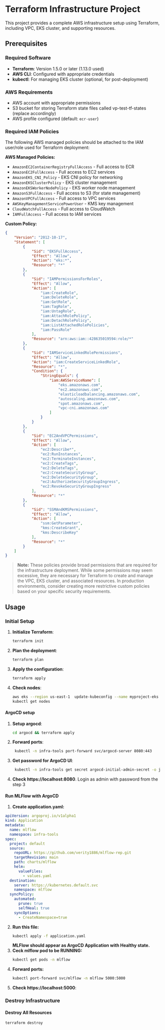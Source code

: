 # Terraform Infrastructure Project

This project provides a complete AWS infrastructure setup using Terraform, including VPC, EKS cluster, and supporting resources.

## Prerequisites

### Required Software
- **Terraform**: Version 1.5.0 or later (1.13.0 used)
- **AWS CLI**: Configured with appropriate credentials
- **kubectl**: For managing EKS cluster (optional, for post-deployment)

### AWS Requirements
- AWS account with appropriate permissions
- S3 bucket for storing Terraform state files called vp-test-tf-states (replace accordingly)
- AWS profile configured (default: `ecr-user`)

### Required IAM Policies
The following AWS managed policies should be attached to the IAM user/role used for Terraform deployment:

**AWS Managed Policies:**
- `AmazonEC2ContainerRegistryFullAccess` - Full access to ECR
- `AmazonEC2FullAccess` - Full access to EC2 services
- `AmazonEKS_CNI_Policy` - EKS CNI policy for networking
- `AmazonEKSClusterPolicy` - EKS cluster management
- `AmazonEKSWorkerNodePolicy` - EKS worker node management
- `AmazonS3FullAccess` - Full access to S3 (for state management)
- `AmazonVPCFullAccess` - Full access to VPC services
- `AWSKeyManagementServicePowerUser` - KMS key management
- `CloudWatchFullAccess` - Full access to CloudWatch
- `IAMFullAccess` - Full access to IAM services

**Custom Policy:**
```json
{
	"Version": "2012-10-17",
	"Statement": [
		{
			"Sid": "EKSFullAccess",
			"Effect": "Allow",
			"Action": "eks:*",
			"Resource": "*"
		},
		{
			"Sid": "IAMPermissionsForRoles",
			"Effect": "Allow",
			"Action": [
				"iam:CreateRole",
				"iam:DeleteRole",
				"iam:GetRole",
				"iam:TagRole",
				"iam:UntagRole",
				"iam:AttachRolePolicy",
				"iam:DetachRolePolicy",
				"iam:ListAttachedRolePolicies",
				"iam:PassRole"
			],
			"Resource": "arn:aws:iam::428635019594:role/*"
		},
		{
			"Sid": "IAMServiceLinkedRolePermissions",
			"Effect": "Allow",
			"Action": "iam:CreateServiceLinkedRole",
			"Resource": "*",
			"Condition": {
				"StringEquals": {
					"iam:AWSServiceName": [
						"eks.amazonaws.com",
						"ec2.amazonaws.com",
						"elasticloadbalancing.amazonaws.com",
						"autoscaling.amazonaws.com",
						"spot.amazonaws.com",
						"vpc-cni.amazonaws.com"
					]
				}
			}
		},
		{
			"Sid": "EC2AndVPCPermissions",
			"Effect": "Allow",
			"Action": [
				"ec2:Describe*",
				"ec2:RunInstances",
				"ec2:TerminateInstances",
				"ec2:CreateTags",
				"ec2:DeleteTags",
				"ec2:CreateSecurityGroup",
				"ec2:DeleteSecurityGroup",
				"ec2:AuthorizeSecurityGroupIngress",
				"ec2:RevokeSecurityGroupIngress"
			],
			"Resource": "*"
		},
		{
			"Sid": "SSMAndKMSPermissions",
			"Effect": "Allow",
			"Action": [
				"ssm:GetParameter",
				"kms:CreateGrant",
				"kms:DescribeKey"
			],
			"Resource": "*"
		}
	]
}
```

> **Note:** These policies provide broad permissions that are required for the infrastructure deployment. While some permissions may seem excessive, they are necessary for Terraform to create and manage the VPC, EKS cluster, and associated resources. In production environments, consider creating more restrictive custom policies based on your specific security requirements.

## Usage

### Initial Setup

1. **Initialize Terraform**:
   ```bash
   terraform init
   ```

2. **Plan the deployment**:
   ```bash
   terraform plan
   ```

3. **Apply the configuration**:
   ```bash
   terraform apply
   ```
4. **Check nodes**:
	```bash
	aws eks --region us-east-1  update-kubeconfig --name myproject-eks
	kubectl get nodes
	```

#### ArgoCD setup
1. **Setup argocd**:
   ```bash
   cd argocd && terraform apply
   ```
2. **Forward ports**:
   ```bash
    kubectl -n infra-tools port-forward svc/argocd-server 8080:443
   ```

3. **Get password for ArgoCD UI**:
   ```bash
    kubectl -n infra-tools get secret argocd-initial-admin-secret -o jsonpath='{.data.password}' | base64 -d; echo
   ```
   
4. **Check https://localhost:8080**.
Login as admin with password from the step 3


#### Run MLFlow with ArgoCD
1. **Create application.yaml:**
```yaml
apiVersion: argoproj.io/v1alpha1
kind: Application
metadata:
  name: mlflow
  namespace: infra-tools
spec:
  project: default
  source:
    repoURL: https://github.com/verity1886/mlflow-rep.git
    targetRevision: main
    path: charts/mlflow
    helm:
      valueFiles:
        - values.yaml
  destination:
    server: https://kubernetes.default.svc
    namespace: mlflow
  syncPolicy:
    automated:
      prune: true
      selfHeal: true
    syncOptions:
      - CreateNamespace=true
```
2. **Run this file:**
	```bash
	kubectl apply -f application.yaml
	```
    **MLFlow should appear as ArgoCD Application with Healthy state.**
3. **Ceck mlflow pod to be RUNNING:**
	```bash
	kubectl get pods -n mlflow
	```
4. **Forward ports:**
	```bash
	kubectl port-forward svc/mlflow -n mlflow 5000:5000
	```
5. **Check https://localhost:5000**:


### Destroy Infrastructure

#### Destroy All Resources
```bash
terraform destroy
```
